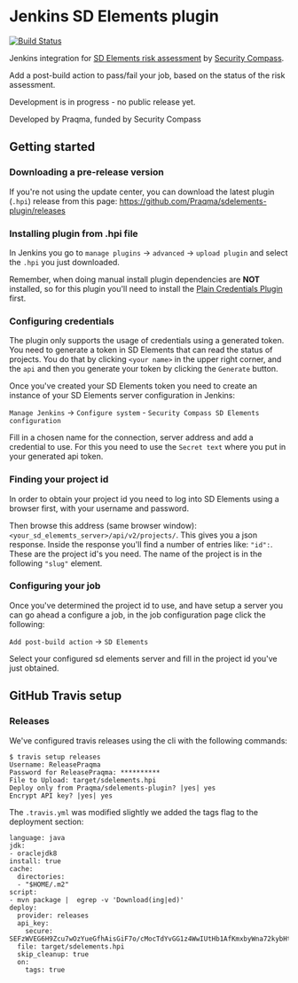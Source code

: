 # Jenkins SD Elements plugin

[![Build Status](https://travis-ci.org/Praqma/sdelements-plugin.svg?branch=master)](https://travis-ci.org/Praqma/sdelements-plugin
)

Jenkins integration for [SD Elements risk assessment](https://www.securitycompass.com/sdelements) by [Security Compass](https://www.securitycompass.com/).

Add a post-build action to pass/fail your job, based on the status of the risk assessment.

Development is in progress - no public release yet.

Developed by Praqma, funded by Security Compass

## Getting started

### Downloading a pre-release version

If you're not using the update center, you can download the latest plugin (`.hpi`) release from this page: https://github.com/Praqma/sdelements-plugin/releases

### Installing plugin from .hpi file

In Jenkins you go to `manage plugins` -> `advanced` -> `upload plugin` and select the `.hpi` you just downloaded. 

Remember, when doing manual install plugin dependencies are **NOT** installed, so for this plugin you'll need to install the [Plain Credentials Plugin](https://wiki.jenkins.io/display/JENKINS/Plain+Credentials+Plugin) first.

### Configuring credentials

The plugin only supports the usage of credentials using a generated token. You need to generate a token in SD Elements that can read the status of projects. You do that by clicking `<your name>` in the upper right corner, and the `api` and then you generate your token by clicking the `Generate` button. 

Once you've created your SD Elements token you need to create an instance of your SD Elements server configuration in Jenkins: 

`Manage Jenkins` -> `Configure system` - `Security Compass SD Elements configuration` 

Fill in a chosen name for the connection, server address and add a credential to use. For this you need to use the `Secret text` where you put in your generated api token. 

### Finding your project id

In order to obtain your project id you need to log into SD Elements using a browser first, with your username and password. 

Then browse this address (same browser window): `<your_sd_elememts_server>/api/v2/projects/`. This gives you a json response. Inside the response you'll find a number of entries like: `"id":`. These are the project id's you need. The name of the project is in the following `"slug"` element.

### Configuring your job

Once you've determined the project id to use, and have setup a server you can go ahead a configure a job, in the job configuration page click the following: 

`Add post-build action` -> `SD Elements` 

Select your configured sd elements server and fill in the project id you've just obtained.

## GitHub Travis setup

### Releases

We've configured travis releases using the cli with the following commands:

```
$ travis setup releases 
Username: ReleasePraqma
Password for ReleasePraqma: **********
File to Upload: target/sdelements.hpi
Deploy only from Praqma/sdelements-plugin? |yes| yes
Encrypt API key? |yes| yes
```

The `.travis.yml` was modified slightly we added the tags flag to the deployment section: 

```
language: java
jdk:
- oraclejdk8
install: true
cache:
  directories:
  - "$HOME/.m2"
script:
- mvn package |  egrep -v 'Download(ing|ed)'
deploy:
  provider: releases
  api_key:
    secure: SEFzWVEG6H9Zcu7wOzYueGfhAisGiF7o/cMocTdYvGG1z4WwIUtHb1AfKmxbyWna72kybHtdBjnMAJ8l7gwp7UOPpHKsIkBKQ5SXa3S/2Fqj7Aq2UFioeqklqDpOlYSobUyp9epUTJnTwFTUFN4hYKxQG2ZL89xTNk3+5UxRsyH9KbL/4c6Gs8WRpmLKn0h1EHSGHw$
  file: target/sdelements.hpi
  skip_cleanup: true
  on:
    tags: true
```
